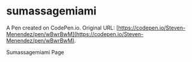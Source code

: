 # sumassagemiami

A Pen created on CodePen.io. Original URL: [https://codepen.io/Steven-Menendez/pen/wBwrBwM](https://codepen.io/Steven-Menendez/pen/wBwrBwM).

Sumassagemiami Page